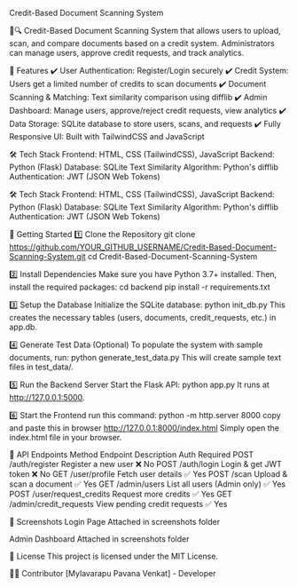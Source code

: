 Credit-Based Document Scanning System

📄🔍 Credit-Based Document Scanning System that allows users to upload, scan, and compare documents based on a credit system. Administrators can manage users, approve credit requests, and track analytics.

📌 Features
✔️ User Authentication: Register/Login securely
✔️ Credit System: Users get a limited number of credits to scan documents
✔️ Document Scanning & Matching: Text similarity comparison using difflib
✔️ Admin Dashboard: Manage users, approve/reject credit requests, view analytics
✔️ Data Storage: SQLite database to store users, scans, and requests
✔️ Fully Responsive UI: Built with TailwindCSS and JavaScript

🛠️ Tech Stack
Frontend: HTML, CSS (TailwindCSS), JavaScript
Backend: Python (Flask)
Database: SQLite
Text Similarity Algorithm: Python's difflib
Authentication: JWT (JSON Web Tokens)

🛠️ Tech Stack
Frontend: HTML, CSS (TailwindCSS), JavaScript
Backend: Python (Flask)
Database: SQLite
Text Similarity Algorithm: Python's difflib
Authentication: JWT (JSON Web Tokens)

🚀 Getting Started
1️⃣ Clone the Repository
git clone https://github.com/YOUR_GITHUB_USERNAME/Credit-Based-Document-Scanning-System.git
cd Credit-Based-Document-Scanning-System

2️⃣ Install Dependencies
Make sure you have Python 3.7+ installed. Then, install the required packages:
cd backend
pip install -r requirements.txt

3️⃣ Setup the Database
Initialize the SQLite database:
python init_db.py
This creates the necessary tables (users, documents, credit_requests, etc.) in app.db.

4️⃣ Generate Test Data (Optional)
To populate the system with sample documents, run:
python generate_test_data.py
This will create sample text files in test_data/.

5️⃣ Run the Backend Server
Start the Flask API:
python app.py
It runs at http://127.0.0.1:5000.

6️⃣ Start the Frontend
run this command: python -m http.server 8000
copy and paste this in browser http://127.0.0.1:8000/index.html
Simply open the index.html file in your browser.


📝 API Endpoints
Method	Endpoint	Description	Auth Required
POST	/auth/register	Register a new user	❌ No
POST	/auth/login	Login & get JWT token	❌ No
GET	/user/profile	Fetch user details	✅ Yes
POST	/scan	Upload & scan a document	✅ Yes
GET	/admin/users	List all users (Admin only)	✅ Yes
POST	/user/request_credits	Request more credits	✅ Yes
GET	/admin/credit_requests	View pending credit requests	✅ Yes

📸 Screenshots
Login Page
Attached in screenshots folder

Admin Dashboard
Attached in screenshots folder 

📜 License
This project is licensed under the MIT License.

👨‍💻 Contributor
[Mylavarapu Pavana Venkat] - Developer